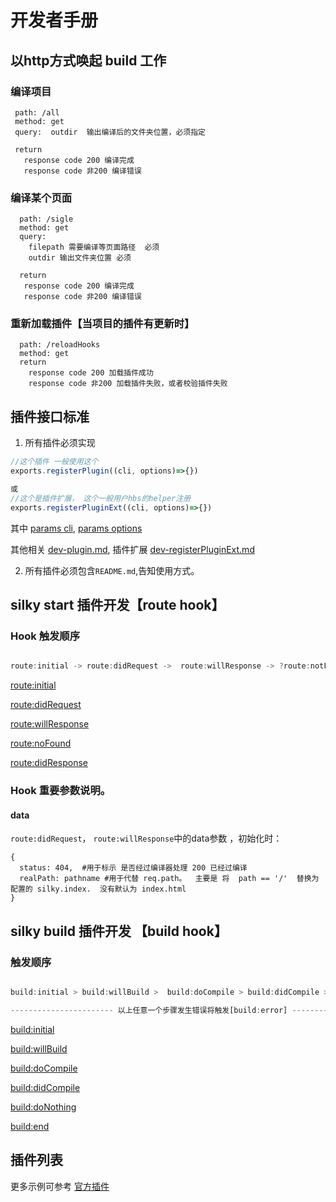 # 开发者手册

## 以http方式唤起 build 工作

### 编译项目
```
 path: /all
 method: get
 query:  outdir  输出编译后的文件夹位置，必须指定

 return
   response code 200 编译完成
   response code 非200 编译错误
```

### 编译某个页面

```
  path: /sigle
  method: get
  query:  
    filepath 需要编译等页面路径  必须   
    outdir 输出文件夹位置 必须

  return
   response code 200 编译完成
   response code 非200 编译错误
```


### 重新加载插件【当项目的插件有更新时】

```
  path: /reloadHooks
  method: get
  return 
    response code 200 加载插件成功
    response code 非200 加载插件失败，或者校验插件失败
```


## 插件接口标准

1. 所有插件必须实现

```js
//这个插件 一般使用这个
exports.registerPlugin((cli, options)=>{})

或
//这个是插件扩展， 这个一般用户hbs的helper注册
exports.registerPluginExt((cli, options)=>{})

```
其中
[params cli](./docs/dev-registerPlugin-params-cli.md), [params options](./docs/dev-registerPlugin-params-options.md)


其他相关 [dev-plugin.md](./docs/dev-plugin.md), 插件扩展 [dev-registerPluginExt.md](./docs/dev-registerPluginExt.md)


2. 所有插件必须包含`README.md`,告知使用方式。



## silky start 插件开发【route hook】

### Hook 触发顺序

```js

route:initial -> route:didRequest ->  route:willResponse -> ?route:notFound -> route:didResponse

```

[route:initial](./docs/dev-hooks-route-initial.md)

[route:didRequest](./docs/dev-hooks-route-didRequest.md)

[route:willResponse](./docs/dev-hooks-route-willResponse.md)

[route:noFound](./docs/dev-hooks-route-noFound.md)

[route:didResponse](./docs/dev-hooks-route-didResponse.md)

### Hook 重要参数说明。

#### data
`route:didRequest`， `route:willResponse`中的data参数 ，初始化时：

```
{
  status: 404,  #用于标示 是否经过编译器处理 200 已经过编译
  realPath: pathname #用于代替 req.path。  主要是 将  path == '/'  替换为 配置的 silky.index.  没有默认为 index.html
}
```

## silky build 插件开发 【build hook】

### 触发顺序

```js

build:initial > build:willBuild >  build:doCompile > build:didCompile >  ?build:doNothing > build:end

----------------------- 以上任意一个步骤发生错误将触发[build:error] -----------------------

```


[build:initial](./docs/dev-hooks-build-initial.md)

[build:willBuild](./docs/dev-hooks-build-willBuild.md)

[build:doCompile](./docs/dev-hooks-build-doCompile.md)

[build:didCompile](./docs/dev-hooks-build-didCompile.md)

[build:doNothing](./docs/dev-hooks-build-doNothing.md)

[build:end](./docs/dev-hooks-build-end.md)

## 插件列表

更多示例可参考 [官方插件](https://github.com/silky-plugin)